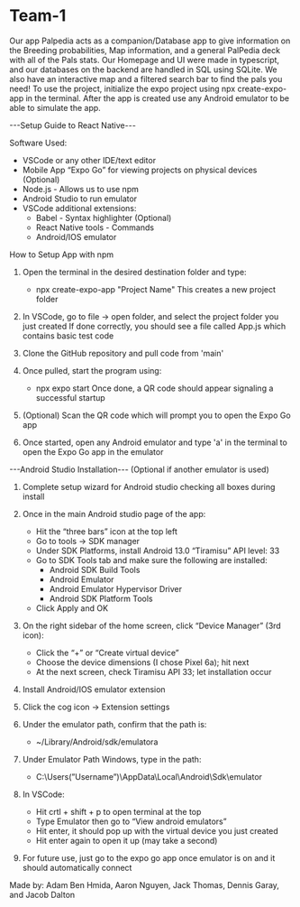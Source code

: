 # Team-1

Our app Palpedia acts as a companion/Database app to give information on the Breeding probabilities, Map information, and a general PalPedia deck with all of the Pals stats. Our Homepage and UI were made in typescript, and our databases on the backend are handled in SQL using SQLite. We also have an interactive map and a filtered search bar to find the pals you need!
To use the project, initialize the expo project using npx create-expo-app in the terminal. After the app is created use any Android emulator to be able to simulate the app.


---Setup Guide to React Native---

Software Used:  
- VSCode or any other IDE/text editor 
- Mobile App “Expo Go” for viewing projects on physical devices (Optional)
- Node.js - Allows us to use npm 
- Android Studio to run emulator 
- VSCode additional extensions:  
  - Babel - Syntax highlighter (Optional)
  - React Native tools - Commands 
  - Android/IOS emulator 

How to Setup App with npm 

1. Open the terminal in the desired destination folder and type: 
   - npx create-expo-app "Project Name" 
   This creates a new project folder

2. In VSCode, go to file → open folder, and select the project folder you just created
   If done correctly, you should see a file called App.js which contains basic test code
   
4. Clone the GitHub repository and pull code from 'main'
   
6. Once pulled, start the program using:
   - npx expo start 
   Once done, a QR code should appear signaling a successful startup

7. (Optional) Scan the QR code which will prompt you to open the Expo Go app 

8. Once started, open any Android emulator and type 'a' in the terminal to open the Expo Go app in the emulator

---Android Studio Installation--- (Optional if another emulator is used)

1. Complete setup wizard for Android studio checking all boxes during install 

2. Once in the main Android studio page of the app:
   - Hit the “three bars” icon at the top left
   - Go to tools → SDK manager
   - Under SDK Platforms, install Android 13.0 “Tiramisu” API level: 33
   - Go to SDK Tools tab and make sure the following are installed:
     - Android SDK Build Tools
     - Android Emulator
     - Android Emulator Hypervisor Driver
     - Android SDK Platform Tools
   - Click Apply and OK 

3. On the right sidebar of the home screen, click “Device Manager” (3rd icon):
   - Click the “+” or “Create virtual device”
   - Choose the device dimensions (I chose Pixel 6a); hit next
   - At the next screen, check Tiramisu API 33; let installation occur

4. Install Android/IOS emulator extension
   
6. Click the cog icon → Extension settings
   
8. Under the emulator path, confirm that the path is:  
   - ~/Library/Android/sdk/emulatora 

9. Under Emulator Path Windows, type in the path:  
   - C:\Users\(”Username”)\AppData\Local\Android\Sdk\emulator 

10. In VSCode:
    - Hit crtl + shift + p to open terminal at the top
    - Type Emulator then go to “View android emulators”
    - Hit enter, it should pop up with the virtual device you just created
    - Hit enter again to open it up (may take a second) 

11. For future use, just go to the expo go app once emulator is on and it should automatically connect 

Made by: Adam Ben Hmida, Aaron Nguyen, Jack Thomas, Dennis Garay, and Jacob Dalton 
